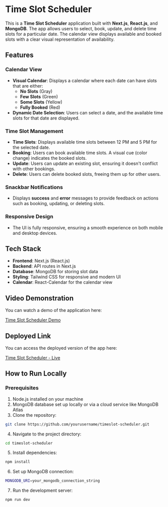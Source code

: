 # Time Slot Scheduler

This is a **Time Slot Scheduler** application built with **Next.js**, **React.js**, and **MongoDB**. The app allows users to select, book, update, and delete time slots for a particular date. The calendar view displays available and booked slots with a clear visual representation of availability.

## Features

### Calendar View
- **Visual Calendar**: Displays a calendar where each date can have slots that are either:
  - **No Slots** (Gray)
  - **Few Slots** (Green)
  - **Some Slots** (Yellow)
  - **Fully Booked** (Red)
- **Dynamic Date Selection**: Users can select a date, and the available time slots for that date are displayed.

### Time Slot Management
- **Time Slots**: Displays available time slots between 12 PM and 5 PM for the selected date.
- **Booking**: Users can book available time slots. A visual cue (color change) indicates the booked slots.
- **Update**: Users can update an existing slot, ensuring it doesn't conflict with other bookings.
- **Delete**: Users can delete booked slots, freeing them up for other users.

### Snackbar Notifications
- Displays **success** and **error** messages to provide feedback on actions such as booking, updating, or deleting slots.

### Responsive Design
- The UI is fully responsive, ensuring a smooth experience on both mobile and desktop devices.

## Tech Stack

- **Frontend**: Next.js (React.js)
- **Backend**: API routes in Next.js
- **Database**: MongoDB for storing slot data
- **Styling**: Tailwind CSS for responsive and modern UI
- **Calendar**: React-Calendar for the calendar view

## Video Demonstration

You can watch a demo of the application here:

[Time Slot Scheduler Demo](https://youtu.be/r7pRZ_Fg8Sk)

## Deployed Link

You can access the deployed version of the app here:

[Time Slot Scheduler - Live](https://mamotechnolabs-qkrk.vercel.app)

## How to Run Locally

### Prerequisites

1. Node.js installed on your machine
2. MongoDB database set up locally or via a cloud service like MongoDB Atlas
3. Clone the repository:

```bash
git clone https://github.com/yourusername/timeslot-scheduler.git
```
4. Navigate to the project directory:
```bash
cd timeslot-scheduler
```
5. Install dependencies:
 ```bash
npm install
```
6. Set up MongoDB connection:
```bash
MONGODB_URI=your_mongodb_connection_string
```
7. Run the development server:
```bash
npm run dev
```
